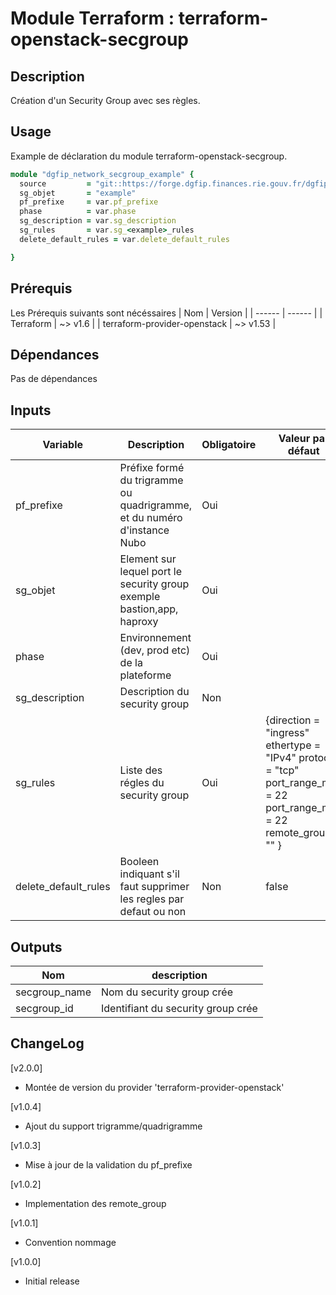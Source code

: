 # Module Terraform : terraform-openstack-secgroup

## Description

Création d'un Security Group avec ses règles.

## Usage
Example de déclaration du module terraform-openstack-secgroup.

```ruby
module "dgfip_network_secgroup_example" {
  source         = "git::https://forge.dgfip.finances.rie.gouv.fr/dgfip/si1/dan-a2c/module-terraform-dgfip/networking/terraform-openstack-secgroup.git?ref=<vX.X.X>"
  sg_objet       = "example"
  pf_prefixe     = var.pf_prefixe
  phase          = var.phase
  sg_description = var.sg_description
  sg_rules       = var.sg_<example>_rules
  delete_default_rules = var.delete_default_rules

}
```
## Prérequis
Les Prérequis suivants sont nécéssaires 
| Nom    | Version |
| ------ | ------ |
| Terraform | ~> v1.6 |
| terraform-provider-openstack | ~> v1.53 |

## Dépendances 

Pas de dépendances

## Inputs
| Variable    | Description | Obligatoire | Valeur par défaut|
| ------      | ------      | ------      | ------ |
| pf_prefixe  | Préfixe formé du trigramme ou quadrigramme, et du numéro d'instance Nubo | Oui | |
| sg_objet    | Element sur lequel port le security group exemple bastion,app, haproxy | Oui || 
| phase       |    Environnement (dev, prod etc) de la plateforme | Oui || 
| sg_description | Description du security group | Non | |
| sg_rules | Liste des régles du security group | Oui | {direction = "ingress" ethertype = "IPv4" protocol = "tcp" port_range_min   = 22 port_range_max   = 22 remote_group = "" } |
| delete_default_rules | Booleen indiquant s'il faut supprimer les regles par defaut ou non | Non | false |


## Outputs
| Nom | description |
|------ | ------ |
| secgroup_name | Nom du security group crée |
| secgroup_id | Identifiant du security group crée | 

## ChangeLog
[v2.0.0]
 * Montée de version du provider 'terraform-provider-openstack'

[v1.0.4] 
 * Ajout du support trigramme/quadrigramme

[v1.0.3] 
 * Mise à jour de la validation du pf_prefixe

[v1.0.2] 
 * Implementation des remote_group

[v1.0.1] 
 * Convention nommage

[v1.0.0] 
 * Initial release

